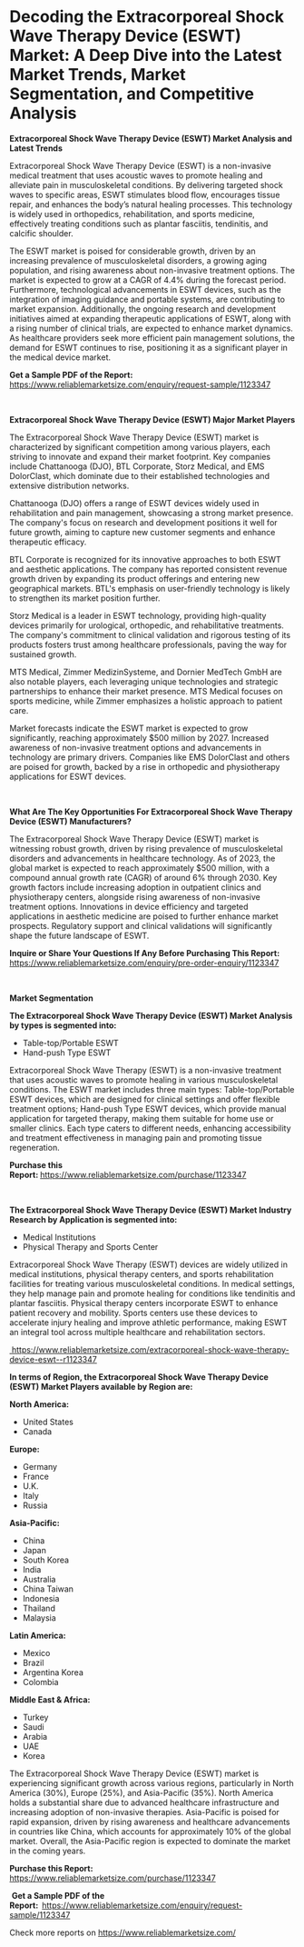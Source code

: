 <p><h1>Decoding the Extracorporeal Shock Wave Therapy Device (ESWT) Market: A Deep Dive into the Latest Market Trends, Market Segmentation, and Competitive Analysis</h1></p><p><strong>Extracorporeal Shock Wave Therapy Device (ESWT) Market Analysis and Latest Trends</strong></p>
<p><p>Extracorporeal Shock Wave Therapy Device (ESWT) is a non-invasive medical treatment that uses acoustic waves to promote healing and alleviate pain in musculoskeletal conditions. By delivering targeted shock waves to specific areas, ESWT stimulates blood flow, encourages tissue repair, and enhances the body’s natural healing processes. This technology is widely used in orthopedics, rehabilitation, and sports medicine, effectively treating conditions such as plantar fasciitis, tendinitis, and calcific shoulder.</p><p>The ESWT market is poised for considerable growth, driven by an increasing prevalence of musculoskeletal disorders, a growing aging population, and rising awareness about non-invasive treatment options. The market is expected to grow at a CAGR of 4.4% during the forecast period. Furthermore, technological advancements in ESWT devices, such as the integration of imaging guidance and portable systems, are contributing to market expansion. Additionally, the ongoing research and development initiatives aimed at expanding therapeutic applications of ESWT, along with a rising number of clinical trials, are expected to enhance market dynamics. As healthcare providers seek more efficient pain management solutions, the demand for ESWT continues to rise, positioning it as a significant player in the medical device market.</p></p>
<p><strong>Get a Sample PDF of the Report:&nbsp;</strong> <a href="https://www.reliablemarketsize.com/enquiry/request-sample/1123347?utm_campaign=2316&utm_medium=2&utm_source=Github&utm_content=ia&utm_term=04032025&utm_id=extracorporeal-shock-wave-therapy-device-eswt">https://www.reliablemarketsize.com/enquiry/request-sample/1123347</a></p>
<p>&nbsp;</p>
<p><strong>Extracorporeal Shock Wave Therapy Device (ESWT) Major Market Players</strong></p>
<p><p>The Extracorporeal Shock Wave Therapy Device (ESWT) market is characterized by significant competition among various players, each striving to innovate and expand their market footprint. Key companies include Chattanooga (DJO), BTL Corporate, Storz Medical, and EMS DolorClast, which dominate due to their established technologies and extensive distribution networks.</p><p>Chattanooga (DJO) offers a range of ESWT devices widely used in rehabilitation and pain management, showcasing a strong market presence. The company's focus on research and development positions it well for future growth, aiming to capture new customer segments and enhance therapeutic efficacy.</p><p>BTL Corporate is recognized for its innovative approaches to both ESWT and aesthetic applications. The company has reported consistent revenue growth driven by expanding its product offerings and entering new geographical markets. BTL's emphasis on user-friendly technology is likely to strengthen its market position further.</p><p>Storz Medical is a leader in ESWT technology, providing high-quality devices primarily for urological, orthopedic, and rehabilitative treatments. The company's commitment to clinical validation and rigorous testing of its products fosters trust among healthcare professionals, paving the way for sustained growth.</p><p>MTS Medical, Zimmer MedizinSysteme, and Dornier MedTech GmbH are also notable players, each leveraging unique technologies and strategic partnerships to enhance their market presence. MTS Medical focuses on sports medicine, while Zimmer emphasizes a holistic approach to patient care.</p><p>Market forecasts indicate the ESWT market is expected to grow significantly, reaching approximately $500 million by 2027. Increased awareness of non-invasive treatment options and advancements in technology are primary drivers. Companies like EMS DolorClast and others are poised for growth, backed by a rise in orthopedic and physiotherapy applications for ESWT devices.</p></p>
<p>&nbsp;</p>
<p><strong>What Are The Key Opportunities For Extracorporeal Shock Wave Therapy Device (ESWT) Manufacturers?</strong></p>
<p><p>The Extracorporeal Shock Wave Therapy Device (ESWT) market is witnessing robust growth, driven by rising prevalence of musculoskeletal disorders and advancements in healthcare technology. As of 2023, the global market is expected to reach approximately $500 million, with a compound annual growth rate (CAGR) of around 6% through 2030. Key growth factors include increasing adoption in outpatient clinics and physiotherapy centers, alongside rising awareness of non-invasive treatment options. Innovations in device efficiency and targeted applications in aesthetic medicine are poised to further enhance market prospects. Regulatory support and clinical validations will significantly shape the future landscape of ESWT.</p></p>
<p><strong>Inquire or Share Your Questions If Any Before Purchasing This Report:</strong> <a href="https://www.reliablemarketsize.com/enquiry/pre-order-enquiry/1123347?utm_campaign=2316&utm_medium=2&utm_source=Github&utm_content=ia&utm_term=04032025&utm_id=extracorporeal-shock-wave-therapy-device-eswt">https://www.reliablemarketsize.com/enquiry/pre-order-enquiry/1123347</a></p>
<p>&nbsp;</p>
<p><strong>Market Segmentation</strong></p>
<p><strong>The Extracorporeal Shock Wave Therapy Device (ESWT) Market Analysis by types is segmented into:</strong></p>
<p><ul><li>Table-top/Portable ESWT</li><li>Hand-push Type ESWT</li></ul></p>
<p><p>Extracorporeal Shock Wave Therapy (ESWT) is a non-invasive treatment that uses acoustic waves to promote healing in various musculoskeletal conditions. The ESWT market includes three main types: Table-top/Portable ESWT devices, which are designed for clinical settings and offer flexible treatment options; Hand-push Type ESWT devices, which provide manual application for targeted therapy, making them suitable for home use or smaller clinics. Each type caters to different needs, enhancing accessibility and treatment effectiveness in managing pain and promoting tissue regeneration.</p></p>
<p><strong>Purchase this Report:&nbsp;</strong><a href="https://www.reliablemarketsize.com/purchase/1123347?utm_campaign=2316&utm_medium=2&utm_source=Github&utm_content=ia&utm_term=04032025&utm_id=extracorporeal-shock-wave-therapy-device-eswt">https://www.reliablemarketsize.com/purchase/1123347</a></p>
<p>&nbsp;</p>
<p><strong>The Extracorporeal Shock Wave Therapy Device (ESWT) Market Industry Research by Application is segmented into:</strong></p>
<p><ul><li>Medical Institutions</li><li>Physical Therapy and Sports Center</li></ul></p>
<p><p>Extracorporeal Shock Wave Therapy (ESWT) devices are widely utilized in medical institutions, physical therapy centers, and sports rehabilitation facilities for treating various musculoskeletal conditions. In medical settings, they help manage pain and promote healing for conditions like tendinitis and plantar fasciitis. Physical therapy centers incorporate ESWT to enhance patient recovery and mobility. Sports centers use these devices to accelerate injury healing and improve athletic performance, making ESWT an integral tool across multiple healthcare and rehabilitation sectors.</p></p>
<p><a href="https://www.reliablemarketsize.com/extracorporeal-shock-wave-therapy-device-eswt--r1123347?utm_campaign=2316&utm_medium=2&utm_source=Github&utm_content=ia&utm_term=04032025&utm_id=extracorporeal-shock-wave-therapy-device-eswt">&nbsp;https://www.reliablemarketsize.com/extracorporeal-shock-wave-therapy-device-eswt--r1123347</a></p>
<p><strong>In terms of Region, the Extracorporeal Shock Wave Therapy Device (ESWT) Market Players available by Region are:</strong></p>
<p>
    <p> <strong> North America: </strong>
        <ul>
            <li>United States</li>
            <li>Canada</li>
        </ul>
        </p> 
    <p> <strong> Europe: </strong>
        <ul>
            <li>Germany</li>
            <li>France</li>
            <li>U.K.</li>
            <li>Italy</li>
            <li>Russia</li>
        </ul>
        </p> 
    <p> <strong> Asia-Pacific: </strong>
        <ul>
            <li>China</li>
            <li>Japan</li>
            <li>South Korea</li>
            <li>India</li>
            <li>Australia</li>
            <li>China Taiwan</li>
            <li>Indonesia</li>
            <li>Thailand</li>
            <li>Malaysia</li>
        </ul>
        </p> 
    <p> <strong> Latin America: </strong>
        <ul>
            <li>Mexico</li>
            <li>Brazil</li>
            <li>Argentina Korea</li>
            <li>Colombia</li>
        </ul>
        </p> 
    <p> <strong> Middle East & Africa: </strong>
        <ul>
            <li>Turkey</li>
            <li>Saudi</li>
            <li>Arabia</li>
            <li>UAE</li>
            <li>Korea</li>
        </ul>
    </p>
    </p>
<p><p>The Extracorporeal Shock Wave Therapy Device (ESWT) market is experiencing significant growth across various regions, particularly in North America (30%), Europe (25%), and Asia-Pacific (35%). North America holds a substantial share due to advanced healthcare infrastructure and increasing adoption of non-invasive therapies. Asia-Pacific is poised for rapid expansion, driven by rising awareness and healthcare advancements in countries like China, which accounts for approximately 10% of the global market. Overall, the Asia-Pacific region is expected to dominate the market in the coming years.</p></p>
<p><strong>Purchase this Report: </strong><a href="https://www.reliablemarketsize.com/purchase/1123347?utm_campaign=2316&utm_medium=2&utm_source=Github&utm_content=ia&utm_term=04032025&utm_id=extracorporeal-shock-wave-therapy-device-eswt">https://www.reliablemarketsize.com/purchase/1123347</a></p>
<p>&nbsp;<strong>Get a Sample PDF of the Report:&nbsp;&nbsp;</strong><a href="https://www.reliablemarketsize.com/enquiry/request-sample/1123347?utm_campaign=2316&utm_medium=2&utm_source=Github&utm_content=ia&utm_term=04032025&utm_id=extracorporeal-shock-wave-therapy-device-eswt">https://www.reliablemarketsize.com/enquiry/request-sample/1123347</a></p>
<p><strong></strong></p>
<p>Check more reports on <a href="https://www.reliablemarketsize.com/?utm_campaign=2316&utm_medium=2&utm_source=Github&utm_content=ia&utm_term=04032025&utm_id=extracorporeal-shock-wave-therapy-device-eswt">https://www.reliablemarketsize.com/</a></p>